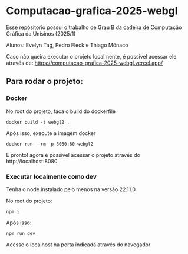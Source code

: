 # Computacao-grafica-2025-webgl

Esse repósitorio possui o trabalho de Grau B da cadeira de Computação Gráfica da Unisinos (2025/1)

Alunos: Evelyn Tag, Pedro Fleck e Thiago Mônaco

Caso não queira executar o projeto localmente, é possível acessar ele através de:
https://computacao-grafica-2025-webgl.vercel.app/

## Para rodar o projeto:

### Docker
No root do projeto, faça o build do dockerfile
```
docker build -t webgl2 .
```
Após isso, execute a imagem docker

```
docker run --rm -p 8080:80 webgl2
```

E pronto! agora é possivel acessar o projeto através do http://localhost:8080

### Executar localmente como dev
Tenha o node instalado pelo menos na versão 22.11.0

No root do projeto:
```
npm i
```
Após isso:
```
npm run dev
```
Acesse o localhost na porta indicada através do navegador
